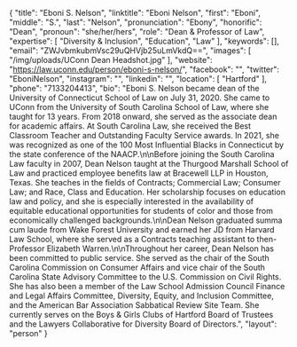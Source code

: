 {
  "title": "Eboni S. Nelson",
  "linktitle": "Eboni Nelson",
  "first": "Eboni",
  "middle": "S.",
  "last": "Nelson",
  "pronunciation": "Ebony",
  "honorific": "Dean",
  "pronoun": "she/her/hers",
  "role": "Dean & Professor of Law",
  "expertise": [
    "Diversity & Inclusion",
    "Education",
    "Law"
  ],
  "keywords": [],
  "email": "ZWJvbmkubmVsc29uQHVjb25uLmVkdQ==",
  "images": [
    "/img/uploads/UConn Dean Headshot.jpg"
  ],
  "website": "https://law.uconn.edu/person/eboni-s-nelson/",
  "facebook": "",
  "twitter": "EboniNelson",
  "instagram": "",
  "linkedin": "",
  "location": [
    "Hartford"
  ],
  "phone": "7133204413",
  "bio": "Eboni S. Nelson became dean of the University of Connecticut School of Law on July 31, 2020. She came to UConn from the University of South Carolina School of Law, where she taught for 13 years. From 2018 onward, she served as the associate dean for academic affairs. At South Carolina Law, she received the Best Classroom Teacher and Outstanding Faculty Service awards. In 2021, she was recognized as one of the 100 Most Influential Blacks in Connecticut by the state conference of the NAACP.\n\nBefore joining the South Carolina Law faculty in 2007, Dean Nelson taught at the Thurgood Marshall School of Law and practiced employee benefits law at Bracewell LLP in Houston, Texas. She teaches in the fields of Contracts; Commercial Law; Consumer Law; and Race, Class and Education. Her scholarship focuses on education law and policy, and she is especially interested in the availability of equitable educational opportunities for students of color and those from economically challenged backgrounds.\n\nDean Nelson graduated summa cum laude from Wake Forest University and earned her JD from Harvard Law School, where she served as a Contracts teaching assistant to then-Professor Elizabeth Warren.\n\nThroughout her career, Dean Nelson has been committed to public service. She served as the chair of the South Carolina Commission on Consumer Affairs and vice chair of the South Carolina State Advisory Committee to the U.S. Commission on Civil Rights. She has also been a member of the Law School Admission Council Finance and Legal Affairs Committee, Diversity, Equity, and Inclusion Committee, and the American Bar Association Sabbatical Review Site Team. She currently serves on the Boys & Girls Clubs of Hartford Board of Trustees and the Lawyers Collaborative for Diversity Board of Directors.",
  "layout": "person"
}
